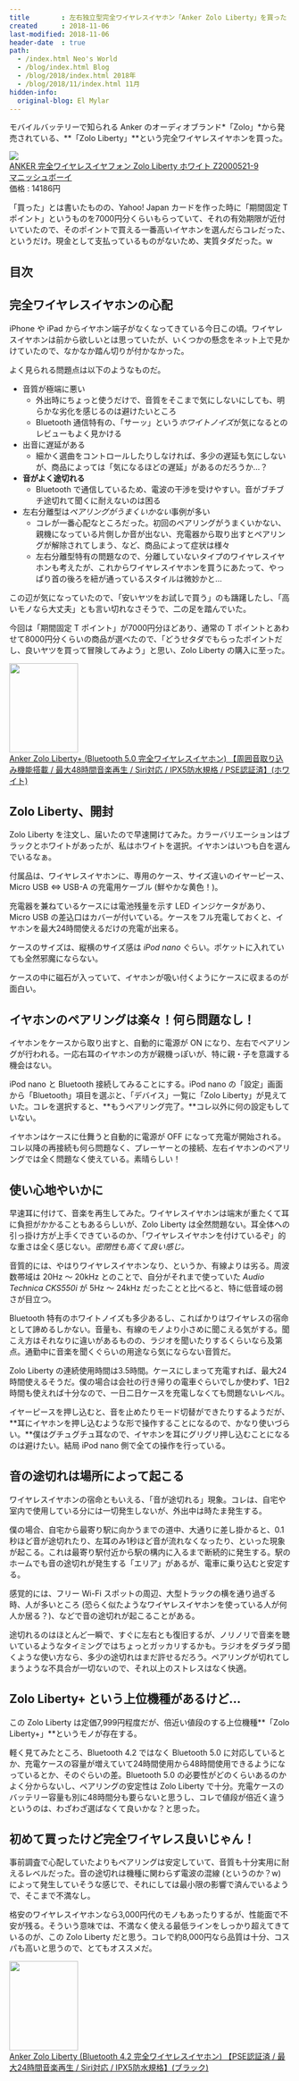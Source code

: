 ```yaml
---
title        : 左右独立型完全ワイヤレスイヤホン「Anker Zolo Liberty」を買った
created      : 2018-11-06
last-modified: 2018-11-06
header-date  : true
path:
  - /index.html Neo's World
  - /blog/index.html Blog
  - /blog/2018/index.html 2018年
  - /blog/2018/11/index.html 11月
hidden-info:
  original-blog: El Mylar
---
```


モバイルバッテリーで知られる Anker のオーディオブランド*「Zolo」*から発売されている、**「Zolo Liberty」**という完全ワイヤレスイヤホンを買った。

<div class="ad-rakuten">
  <div class="ad-rakuten-image">
    <a href="https://hb.afl.rakuten.co.jp/hgc/g00t3p02.waxyc4b4.g00t3p02.waxyde29/?pc=https%3A%2F%2Fitem.rakuten.co.jp%2Fmannishboy%2F20036376178%2F&amp;m=http%3A%2F%2Fm.rakuten.co.jp%2Fmannishboy%2Fi%2F18646529%2F">
      <img src="https://thumbnail.image.rakuten.co.jp/@0_mall/mannishboy/cabinet/item/179/20036376178_1.jpg?_ex=128x128">
    </a>
  </div>
  <div class="ad-rakuten-info">
    <div class="ad-rakuten-title">
      <a href="https://hb.afl.rakuten.co.jp/hgc/g00t3p02.waxyc4b4.g00t3p02.waxyde29/?pc=https%3A%2F%2Fitem.rakuten.co.jp%2Fmannishboy%2F20036376178%2F&amp;m=http%3A%2F%2Fm.rakuten.co.jp%2Fmannishboy%2Fi%2F18646529%2F">ANKER 完全ワイヤレスイヤフォン Zolo Liberty ホワイト Z2000521-9</a>
    </div>
    <div class="ad-rakuten-shop">
      <a href="https://hb.afl.rakuten.co.jp/hgc/g00t3p02.waxyc4b4.g00t3p02.waxyde29/?pc=https%3A%2F%2Fwww.rakuten.co.jp%2Fmannishboy%2F&amp;m=http%3A%2F%2Fm.rakuten.co.jp%2Fmannishboy%2F">マニッシュボーイ</a>
    </div>
    <div class="ad-rakuten-price">価格 : 14186円</div>
  </div>
</div>

「買った」とは書いたものの、Yahoo! Japan カードを作った時に「期間固定 T ポイント」というものを7000円分くらいもらっていて、それの有効期限が近付いていたので、そのポイントで買える一番高いイヤホンを選んだらコレだった、というだけ。現金として支払っているものがないため、実質タダだった。w

## 目次

## 完全ワイヤレスイヤホンの心配

iPhone や iPad からイヤホン端子がなくなってきている今日この頃。ワイヤレスイヤホンは前から欲しいとは思っていたが、いくつかの懸念をネット上で見かけていたので、なかなか踏ん切りが付かなかった。

よく見られる問題点は以下のようなものだ。

- 音質が極端に悪い
  - 外出時にちょっと使うだけで、音質をそこまで気にしないにしても、明らかな劣化を感じるのは避けたいところ
  - Bluetooth 通信特有の、「サーッ」という*ホワイトノイズ*が気になるとのレビューもよく見かける
- 出音に遅延がある
  - 細かく選曲をコントロールしたりしなければ、多少の遅延も気にしないが、商品によっては「気になるほどの遅延」があるのだろうか…？
- **音がよく途切れる**
  - Bluetooth で通信しているため、電波の干渉を受けやすい。音がブチブチ途切れて聞くに耐えないのは困る
- 左右分離型は*ペアリングがうまくいかない*事例が多い
  - コレが一番心配なところだった。初回のペアリングがうまくいかない、親機になっている片側しか音が出ない、充電器から取り出すとペアリングが解除されてしまう、など、商品によって症状は様々
  - 左右分離型特有の問題なので、分離していないタイプのワイヤレスイヤホンも考えたが、これからワイヤレスイヤホンを買うにあたって、やっぱり首の後ろを紐が通っているスタイルは微妙かと…

この辺が気になっていたので、「安いヤツをお試しで買う」のも躊躇したし、「高いモノなら大丈夫」とも言い切れなさそうで、二の足を踏んでいた。

今回は「期間固定 T ポイント」が7000円分ほどあり、通常の T ポイントとあわせて8000円分くらいの商品が選べたので、「どうせタダでもらったポイントだし、良いヤツを買って冒険してみよう」と思い、Zolo Liberty の購入に至った。

<div class="ad-amazon">
  <div class="ad-amazon-image">
    <a href="https://www.amazon.co.jp/dp/B075SV6F3M?tag=neos21-22&amp;linkCode=osi&amp;th=1&amp;psc=1">
      <img src="https://m.media-amazon.com/images/I/41qINjMSQ8L._SL160_.jpg" width="123" height="160">
    </a>
  </div>
  <div class="ad-amazon-info">
    <div class="ad-amazon-title">
      <a href="https://www.amazon.co.jp/dp/B075SV6F3M?tag=neos21-22&amp;linkCode=osi&amp;th=1&amp;psc=1">Anker Zolo Liberty+ (Bluetooth 5.0 完全ワイヤレスイヤホン) 【周囲音取り込み機能搭載 / 最大48時間音楽再生 / Siri対応 / IPX5防水規格 / PSE認証済】(ホワイト)</a>
    </div>
  </div>
</div>

## Zolo Liberty、開封

Zolo Liberty を注文し、届いたので早速開けてみた。カラーバリエーションはブラックとホワイトがあったが、私はホワイトを選択。イヤホンはいつも白を選んでいるなぁ。

付属品は、ワイヤレスイヤホンに、専用のケース、サイズ違いのイヤーピース、Micro USB ⇔ USB-A の充電用ケーブル (鮮やかな黄色！)。

充電器を兼ねているケースには電池残量を示す LED インジケータがあり、Micro USB の差込口はカバーが付いている。ケースをフル充電しておくと、イヤホンを最大24時間使えるだけの充電が出来る。

ケースのサイズは、縦横のサイズ感は *iPod nano* ぐらい。ポケットに入れていても全然邪魔にならない。

ケースの中に磁石が入っていて、イヤホンが吸い付くようにケースに収まるのが面白い。

## イヤホンのペアリングは楽々！何ら問題なし！

イヤホンをケースから取り出すと、自動的に電源が ON になり、左右でペアリングが行われる。一応右耳のイヤホンの方が親機っぽいが、特に親・子を意識する機会はない。

iPod nano と Bluetooth 接続してみることにする。iPod nano の「設定」画面から「Bluetooth」項目を選ぶと、「デバイス」一覧に「Zolo Liberty」が見えていた。コレを選択すると、**もうペアリング完了。**コレ以外に何の設定もしていない。

イヤホンはケースに仕舞うと自動的に電源が OFF になって充電が開始される。コレ以降の再接続も何ら問題なく、プレーヤーとの接続、左右イヤホンのペアリングでは全く問題なく使えている。素晴らしい！

## 使い心地やいかに

早速耳に付けて、音楽を再生してみた。ワイヤレスイヤホンは端末が重たくて耳に負担がかかることもあるらしいが、Zolo Liberty は全然問題ない。耳全体への引っ掛け方が上手くできているのか、「ワイヤレスイヤホンを付けているぞ」的な重さは全く感じない。*密閉性も高くて良い感じ。*

音質的には、やはりワイヤレスイヤホンなり、というか、有線よりは劣る。周波数帯域は 20Hz 〜 20kHz とのことで、自分がそれまで使っていた *Audio Technica CKS550i* が 5Hz 〜 24kHz だったことと比べると、特に低音域の弱さが目立つ。

Bluetooth 特有のホワイトノイズも多少あるし、こればかりはワイヤレスの宿命として諦めるしかない。音量も、有線のモノより小さめに聞こえる気がする。聞こえ方はそれなりに違いがあるものの、ラジオを聞いたりするくらいなら及第点。通勤中に音楽を聞くぐらいの用途なら気にならない音質だ。

Zolo Liberty の連続使用時間は3.5時間。ケースにしまって充電すれば、最大24時間使えるそうだ。僕の場合は会社の行き帰りの電車ぐらいでしか使わず、1日2時間も使えれば十分なので、一日二日ケースを充電しなくても問題ないレベル。

イヤーピースを押し込むと、音を止めたりモード切替ができたりするようだが、**耳にイヤホンを押し込むような形で操作することになるので、かなり使いづらい。**僕はグチュグチュ耳なので、イヤホンを耳にグリグリ押し込むことになるのは避けたい。結局 iPod nano 側で全ての操作を行っている。

## 音の途切れは場所によって起こる

ワイヤレスイヤホンの宿命ともいえる、「音が途切れる」現象。コレは、自宅や室内で使用している分には一切発生しないが、外出中は時たま発生する。

僕の場合、自宅から最寄り駅に向かうまでの道中、大通りに差し掛かると、0.1秒ほど音が途切れたり、左耳のみ1秒ほど音が流れなくなったり、といった現象が起こる。これは最寄り駅付近から駅の構内に入るまで断続的に発生する。駅のホームでも音の途切れが発生する「エリア」があるが、電車に乗り込むと安定する。

感覚的には、フリー Wi-Fi スポットの周辺、大型トラックの横を通り過ぎる時、人が多いところ (恐らく似たようなワイヤレスイヤホンを使っている人が何人か居る？)、などで音の途切れが起こることがある。

途切れるのはほとんど一瞬で、すぐに左右とも復旧するが、ノリノリで音楽を聴いているようなタイミングではちょっとガッカリするかも。ラジオをダラダラ聞くような使い方なら、多少の途切れはまだ許せるだろう。ペアリングが切れてしまうような不具合が一切ないので、それ以上のストレスはなく快適。

## Zolo Liberty+ という上位機種があるけど…

この Zolo Liberty は定価7,999円程度だが、倍近い値段のする上位機種**「Zolo Liberty+」**というモノが存在する。

軽く見てみたところ、Bluetooth 4.2 ではなく Bluetooth 5.0 に対応しているとか、充電ケースの容量が増えていて24時間使用から48時間使用できるようになっているとか、そのぐらいの差。Bluetooth 5.0 の必要性がどのくらいあるのかよく分からないし、ペアリングの安定性は Zolo Liberty で十分。充電ケースのバッテリー容量も別に48時間分も要らないと思うし、コレで値段が倍近く違うというのは、わざわざ選ばなくて良いかな？と思った。

## 初めて買ったけど完全ワイヤレス良いじゃん！

事前調査で心配していたよりもペアリングは安定していて、音質も十分実用に耐えるレベルだった。音の途切れは機種に関わらず電波の混線 (というのか？w) によって発生していそうな感じで、それにしては最小限の影響で済んでいるようで、そこまで不満なし。

格安のワイヤレスイヤホンなら3,000円代のモノもあったりするが、性能面で不安が残る。そういう意味では、不満なく使える最低ラインをしっかり超えてきているのが、この Zolo Liberty だと思う。コレで約8,000円なら品質は十分、コスパも高いと思うので、とてもオススメだ。

<div class="ad-amazon">
  <div class="ad-amazon-image">
    <a href="https://www.amazon.co.jp/dp/B075SSLKDB?tag=neos21-22&amp;linkCode=osi&amp;th=1&amp;psc=1">
      <img src="https://m.media-amazon.com/images/I/41Lv8CYA7KL._SL160_.jpg" width="123" height="160">
    </a>
  </div>
  <div class="ad-amazon-info">
    <div class="ad-amazon-title">
      <a href="https://www.amazon.co.jp/dp/B075SSLKDB?tag=neos21-22&amp;linkCode=osi&amp;th=1&amp;psc=1">Anker Zolo Liberty (Bluetooth 4.2 完全ワイヤレスイヤホン) 【PSE認証済 / 最大24時間音楽再生 / Siri対応 / IPX5防水規格】(ブラック)</a>
    </div>
  </div>
</div>
